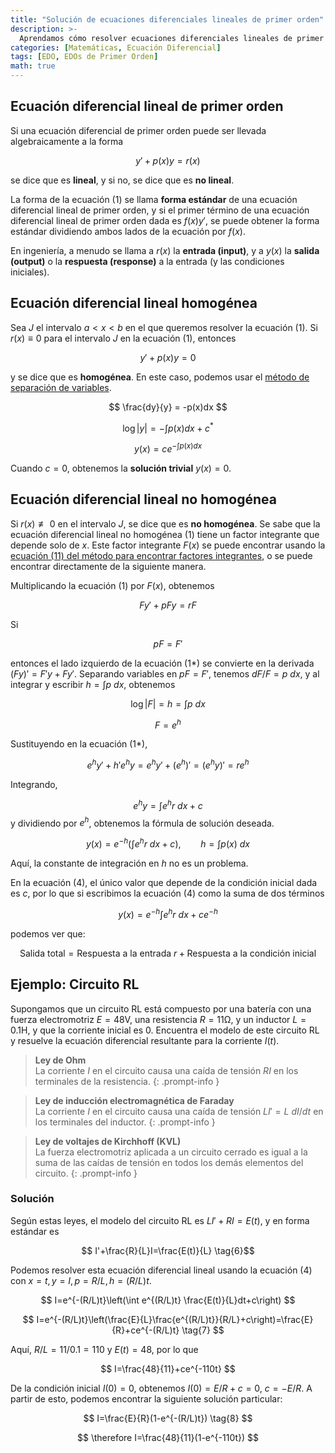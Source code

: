 ```yaml
---
title: "Solución de ecuaciones diferenciales lineales de primer orden"
description: >-
  Aprendamos cómo resolver ecuaciones diferenciales lineales de primer orden.
categories: [Matemáticas, Ecuación Diferencial]
tags: [EDO, EDOs de Primer Orden]
math: true
---
```


## Ecuación diferencial lineal de primer orden
Si una ecuación diferencial de primer orden puede ser llevada algebraicamente a la forma

$$ y'+p(x)y=r(x) \tag{1} $$

se dice que es **lineal**, y si no, se dice que es **no lineal**.

La forma de la ecuación (1) se llama **forma estándar** de una ecuación diferencial lineal de primer orden, y si el primer término de una ecuación diferencial lineal de primer orden dada es $f(x)y'$, se puede obtener la forma estándar dividiendo ambos lados de la ecuación por $f(x)$.

En ingeniería, a menudo se llama a $r(x)$ la **entrada (input)**, y a $y(x)$ la **salida (output)** o la **respuesta (response)** a la entrada (y las condiciones iniciales).

## Ecuación diferencial lineal homogénea
Sea $J$ el intervalo $a<x<b$ en el que queremos resolver la ecuación (1). Si $r(x)\equiv 0$ para el intervalo $J$ en la ecuación (1), entonces

$$ y'+p(x)y=0 \tag{2}$$

y se dice que es **homogénea**. En este caso, podemos usar el [método de separación de variables](/posts/Separation-of-Variables/).

$$ \frac{dy}{y} = -p(x)dx $$

$$ \log |y| = -\int p(x)dx + c^* $$

$$ y(x) = ce^{-\int p(x)dx} \tag{3}$$

Cuando $c=0$, obtenemos la **solución trivial** $y(x)=0$.

## Ecuación diferencial lineal no homogénea
Si $r(x)\not\equiv 0$ en el intervalo $J$, se dice que es **no homogénea**. Se sabe que la ecuación diferencial lineal no homogénea (1) tiene un factor integrante que depende solo de $x$. Este factor integrante $F(x)$ se puede encontrar usando la [ecuación (11) del método para encontrar factores integrantes](/posts/Exact-Differential-Equation-and-Integrating-Factor/#método-para-encontrar-factores-integrantes), o se puede encontrar directamente de la siguiente manera.

Multiplicando la ecuación (1) por $F(x)$, obtenemos

$$ Fy'+pFy=rF \tag{1*} $$

Si

$$ pF=F' $$

entonces el lado izquierdo de la ecuación (1*) se convierte en la derivada $(Fy)'=F'y+Fy'$. Separando variables en $pF=F'$, tenemos $dF/F=p\ dx$, y al integrar y escribir $h=\int p\ dx$, obtenemos

$$ \log |F|=h=\int p\ dx $$

$$ F = e^h $$

Sustituyendo en la ecuación (1*),

$$ e^hy'+h'e^hy=e^hy'+(e^h)'=(e^hy)'=re^h $$

Integrando,

$$ e^hy=\int e^hr\ dx + c $$
y dividiendo por $e^h$, obtenemos la fórmula de solución deseada.

$$ y(x)=e^{-h}\left(\int e^hr\ dx + c\right),\qquad h=\int p(x)\ dx \tag{4} $$

Aquí, la constante de integración en $h$ no es un problema.

En la ecuación (4), el único valor que depende de la condición inicial dada es $c$, por lo que si escribimos la ecuación (4) como la suma de dos términos

$$ y(x)=e^{-h}\int e^hr\ dx + ce^{-h} \tag{4*} $$

podemos ver que:

$$ \text{Salida total}=\text{Respuesta a la entrada }r+\text{Respuesta a la condición inicial} \tag{5} $$

## Ejemplo: Circuito RL
Supongamos que un circuito RL está compuesto por una batería con una fuerza electromotriz $E=48\textrm{V}$, una resistencia $R=11\mathrm{\Omega}$, y un inductor $L=0.1\text{H}$, y que la corriente inicial es 0. Encuentra el modelo de este circuito RL y resuelve la ecuación diferencial resultante para la corriente $I(t)$.
> **Ley de Ohm**  
> La corriente $I$ en el circuito causa una caída de tensión $RI$ en los terminales de la resistencia.
{: .prompt-info }

> **Ley de inducción electromagnética de Faraday**  
> La corriente $I$ en el circuito causa una caída de tensión $LI'=L\ dI/dt$ en los terminales del inductor.
{: .prompt-info }

> **Ley de voltajes de Kirchhoff (KVL)**  
> La fuerza electromotriz aplicada a un circuito cerrado es igual a la suma de las caídas de tensión en todos los demás elementos del circuito.
{: .prompt-info }

### Solución
Según estas leyes, el modelo del circuito RL es $LI'+RI=E(t)$, y en forma estándar es

$$ I'+\frac{R}{L}I=\frac{E(t)}{L} \tag{6}$$

Podemos resolver esta ecuación diferencial lineal usando la ecuación (4) con $x=t, y=I, p=R/L, h=(R/L)t$.

$$ I=e^{-(R/L)t}\left(\int e^{(R/L)t} \frac{E(t)}{L}dt+c\right) $$

$$ I=e^{-(R/L)t}\left(\frac{E}{L}\frac{e^{(R/L)t}}{R/L}+c\right)=\frac{E}{R}+ce^{-(R/L)t} \tag{7} $$

Aquí, $R/L=11/0.1=110$ y $E(t)=48$, por lo que

$$ I=\frac{48}{11}+ce^{-110t} $$

De la condición inicial $I(0)=0$, obtenemos $I(0)=E/R+c=0$, $c=-E/R$. A partir de esto, podemos encontrar la siguiente solución particular:

$$ I=\frac{E}{R}(1-e^{-(R/L)t}) \tag{8} $$

$$ \therefore I=\frac{48}{11}(1-e^{-110t}) $$